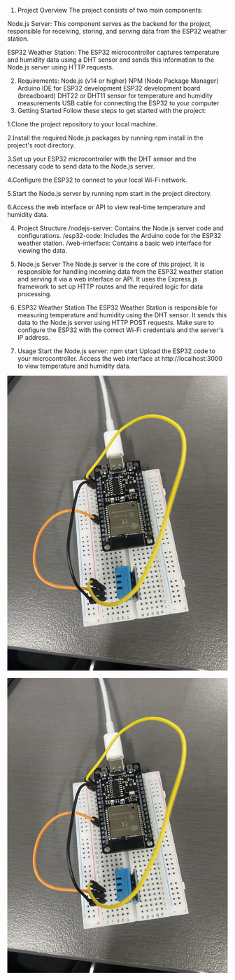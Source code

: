 1. Project Overview
The project consists of two main components:

Node.js Server: This component serves as the backend for the project, responsible for receiving, storing, and serving data from the ESP32 weather station.

ESP32 Weather Station: The ESP32 microcontroller captures temperature and humidity data using a DHT sensor and sends this information to the Node.js server using HTTP requests.

2. Requirements:
Node.js (v14 or higher)
NPM (Node Package Manager)
Arduino IDE for ESP32 development
ESP32 development board (breadboard)
DHT22 or DHT11 sensor for temperature and humidity measurements
USB cable for connecting the ESP32 to your computer
3. Getting Started
Follow these steps to get started with the project:

1.Clone the project repository to your local machine.

2.Install the required Node.js packages by running npm install in the project's root directory.

3.Set up your ESP32 microcontroller with the DHT sensor and the necessary code to send data to the Node.js server.

4.Configure the ESP32 to connect to your local Wi-Fi network.

5.Start the Node.js server by running npm start in the project directory.

6.Access the web interface or API to view real-time temperature and humidity data.

4. Project Structure
/nodejs-server: Contains the Node.js server code and configurations.
/esp32-code: Includes the Arduino code for the ESP32 weather station.
/web-interface: Contains a basic web interface for viewing the data.
5. Node.js Server
The Node.js server is the core of this project. It is responsible for handling incoming data from the ESP32 weather station and serving it via a web interface or API. It uses the Express.js framework to set up HTTP routes and the required logic for data processing.

6. ESP32 Weather Station
The ESP32 Weather Station is responsible for measuring temperature and humidity using the DHT sensor. It sends this data to the Node.js server using HTTP POST requests. Make sure to configure the ESP32 with the correct Wi-Fi credentials and the server's IP address.

7. Usage
Start the Node.js server: npm start
Upload the ESP32 code to your microcontroller.
Access the web interface at http://localhost:3000 to view temperature and humidity data.

![alt text](thumbnail_IMG_5062.jpg "esp") 

![](thumbnail_IMG_5062.jpg) 